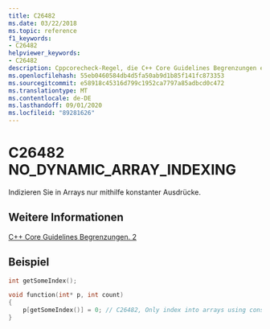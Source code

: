 ```yaml
---
title: C26482
ms.date: 03/22/2018
ms.topic: reference
f1_keywords:
- C26482
helpviewer_keywords:
- C26482
description: Cppcorecheck-Regel, die C++ Core Guidelines Begrenzungen erzwingt. 2
ms.openlocfilehash: 55eb0460584db4d5fa50ab9d1b85f141fc873353
ms.sourcegitcommit: e58918c45316d799c1952ca7797a85adbcd0c472
ms.translationtype: MT
ms.contentlocale: de-DE
ms.lasthandoff: 09/01/2020
ms.locfileid: "89281626"
---
```

# <a name="c26482-no_dynamic_array_indexing"></a>C26482 NO_DYNAMIC_ARRAY_INDEXING

Indizieren Sie in Arrays nur mithilfe konstanter Ausdrücke. 
## <a name="see-also"></a>Weitere Informationen
[C++ Core Guidelines Begrenzungen. 2](https://github.com/isocpp/CppCoreGuidelines/blob/master/CppCoreGuidelines.md#SS-bounds)

## <a name="example"></a>Beispiel

```cpp
int getSomeIndex();

void function(int* p, int count)
{
    p[getSomeIndex()] = 0; // C26482, Only index into arrays using constant expressions
}
```
